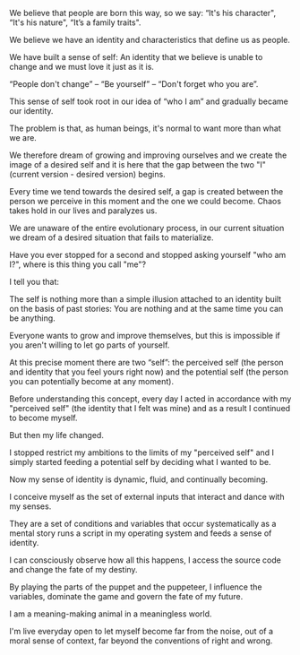 We believe that people are born this way, so we say: “It's his character", “It's his nature", “It’s a family traits".

We believe we have an identity and characteristics that define us as people.

We have built a sense of self: An identity that we believe is unable to change and we must love it just as it is.

“People don't change” – “Be yourself” – “Don't forget who you are”.

This sense of self took root in our idea of “who I am” and gradually became our identity.

The problem is that, as human beings, it's normal to want more than what we are.

We therefore dream of growing and improving ourselves and we create the image of a desired self and it is here that the gap between the two "I" (current version - desired version) begins.

Every time we tend towards the desired self, a gap is created between the person we perceive in this moment and the one we could become. Chaos takes hold in our lives and paralyzes us.

We are unaware of the entire evolutionary process, in our current situation we dream of a desired situation that fails to materialize.

Have you ever stopped for a second and stopped asking yourself "who am I?", where is this thing you call "me"?

I tell you that:

The self is nothing more than a simple illusion attached to an identity built on the basis of past stories: You are nothing and at the same time you can be anything.

Everyone wants to grow and improve themselves, but this is impossible if you aren't willing to let go parts of yourself.

At this precise moment there are two “self”: the perceived self (the person and identity that you feel yours right now) and the potential self (the person you can potentially become at any moment).

Before understanding this concept, every day I acted in accordance with my "perceived self" (the identity that I felt was mine) and as a result I continued to become myself.

But then my life changed.

I stopped restrict my ambitions to the limits of my "perceived self" and I simply started feeding a potential self by deciding what I wanted to be.

Now my sense of identity is dynamic, fluid, and continually becoming.

I conceive myself as the set of external inputs that interact and dance with my senses.

They are a set of conditions and variables that occur systematically as a mental story runs a script in my operating system and feeds a sense of identity.

I can consciously observe how all this happens, I access the source code and change the fate of my destiny.

By playing the parts of the puppet and the puppeteer, I influence the variables, dominate the game and govern the fate of my future.

I am a meaning-making animal in a meaningless world.

I'm live everyday open to let myself become far from the noise, out of a moral sense of context, far beyond the conventions of right and wrong.